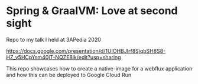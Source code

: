 # Spring & GraaIVM: Love at second sight
Repo to my talk I held at 3APedia 2020

https://docs.google.com/presentation/d/1UIOHBJIrf8SjqbSH8S8-HZ_v5HCpYsm40jT-NQZE8lk/edit?usp=sharing

This repo showcases how to create a native-image for a webflux application and how this can be deployed to Google Cloud Run
